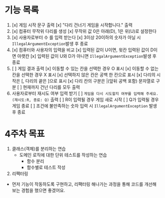 
# 기능 목록
1) [x] 게임 시작 문구 출력
   [x] "다리 건너기 게임을 시작합니다." 출력
2) [x] 컴퓨터 무작위 다리를 생성
   [x] 무작위 값 0은 아래(D), 1은 위(U)로 설정한다
3) [x] 사용자로부터 수 를 입력 받는다
   [x] 3이상 20이하의 숫자가 아닐 시 ```IllegalArgumentException```발생 후 종료
4) [x] 컴퓨터와 사용자의 입력을 비교
   [x] 입력된 값이 U이면, 윗칸  입력된 값이 D이면 아랫칸
   [x] 입력된 값이 U와 D가 아니면 ```IllegalArgumentException```발생 후 종료
5) [ ]  게임 결과 출력
   [x] 이동할 수 있는 칸을 선택한 경우 O 표시
   [x] 이동할 수 없는 칸을 선택한 경우 X 표시
   [x] 선택하지 않은 칸은 공백 한 칸으로 표시
   [x] 다리의 시작은 [, 다리의 끝은 ]으로 표시
   [x] 다리 칸의 구분은 |(앞뒤 공백 포함) 문자열로 구분
   [ ] 현재까지 건넌 다리를 모두 출력
6) 사용자로부터 재시도 여부 입력 받기
   [ ] ```게임을 다시 시도할지 여부를 입력해 주세요.(재시도:R, 종료: Q)``` 출력
   [ ] R이 입력될 경우 게임 새로 시작
   [ ] Q가 입력될 경우 게임 종료
   [ ] 조건에 불만족하는 숫자 입력 시 ```IllegalArgumentException``` 발생 후 종료

# 4주차 목표
1. 클래스(객체)를 분리하는 연습
    - 도메인 로직에 대한 단위 테스트를 작성하는 연습
        - 함수 분리
        - 함수별로 테스트 작성
2. 리팩터링

- 먼저 기능이 작동하도록 구현하고, 리팩터링 해나가는 과정을 통해 코드를 개선해 보는 경험을 했으면 좋겠어요.